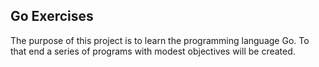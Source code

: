## Go Exercises

The purpose of this project is to learn the programming language Go. To that end a series of programs with modest objectives will be created.
